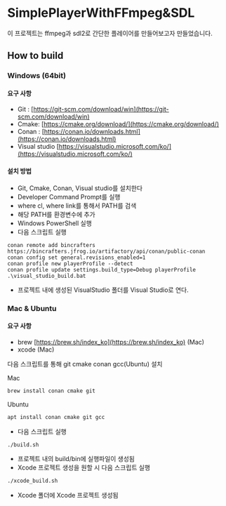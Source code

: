 # SimplePlayerWithFFmpeg&SDL

이 프로젝트는 ffmpeg과 sdl2로 간단한 플레이어를 만들어보고자 만들었습니다.

## How to build
### Windows (64bit)
#### 요구 사항
- Git : [https://git-scm.com/download/win](https://git-scm.com/download/win)
- Cmake: [https://cmake.org/download/](https://cmake.org/download/)
- Conan : [https://conan.io/downloads.html](https://conan.io/downloads.html)
- Visual studio [https://visualstudio.microsoft.com/ko/](https://visualstudio.microsoft.com/ko/)

#### 설치 방법
- Git, Cmake, Conan, Visual studio를 설치한다
- Developer Command Prompt를 실행
- where cl, where link를 통해서 PATH를 검색
- 해당 PATH를 환경변수에 추가
- Windows PowerShell 실행
- 다음 스크립트 실행
```
conan remote add bincrafters https://bincrafters.jfrog.io/artifactory/api/conan/public-conan
conan config set general.revisions_enabled=1
conan profile new playerProfile --detect
conan profile update settings.build_type=Debug playerProfile
.\visual_studio_build.bat
```
- 프로젝트 내에 생성된 VisualStudio 폴더를 Visual Studio로 연다.

### Mac & Ubuntu
#### 요구 사항
- brew [https://brew.sh/index_ko](https://brew.sh/index_ko) (Mac)
- xcode (Mac)

다음 스크립트를 통해 git cmake conan gcc(Ubuntu) 설치

Mac
```bash
brew install conan cmake git
```

Ubuntu
```bash
apt install conan cmake git gcc
```

- 다음 스크립트 실행
```bash
./build.sh
```
- 프로젝트 내의  build/bin에 실행파일이 생성됨
- Xcode 프로젝트 생성을 원할 시 다음 스크립트 실행
```bash
./xcode_build.sh
```
- Xcode 폴더에 Xcode 프로젝트 생성됨
